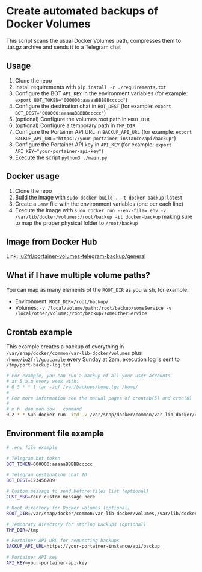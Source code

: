 # Create automated backups of Docker Volumes

This script scans the usual Docker Volumes path, compresses them to .tar.gz archive and sends it to a Telegram chat

## Usage

1. Clone the repo
2. Install requirements with `pip install -r ./requirements.txt`
3. Configure the BOT `API_KEY` in the environment variables (for example: `export BOT_TOKEN="000000:aaaaaBBBBBccccc"`)
4. Configure the destination chat in `BOT_DEST` (for example: `export BOT_DEST="000000:aaaaaBBBBBccccc"`)
5. (optional) Configure the volumes root path in `ROOT_DIR`
6. (optional) Configure a temporary path in `TMP_DIR`
7. Configure the Portainer API URL in `BACKUP_API_URL` (for example: `export BACKUP_API_URL="https://your-portainer-instance/api/backup"`)
8. Configure the Portainer API key in `API_KEY` (for example: `export API_KEY="your-portainer-api-key"`)
9. Execute the script `python3 ./main.py`

## Docker usage

1. Clone the repo
2. Build the image with `sudo docker build . -t docker-backup:latest`
3. Create a `.env` file with the environment variables (one per each line)
4. Execute the image with `sudo docker run --env-file=.env -v /var/lib/docker/volumes:/root/backup -it docker-backup` making sure to map the proper physical folder to `/root/backup`

## Image from Docker Hub

Link: [iu2frl/portainer-volumes-telegram-backup/general](https://hub.docker.com/repository/docker/iu2frl/portainer-volumes-telegram-backup/general)

## What if I have multiple volume paths?

You can map as many elements of the `ROOT_DIR` as you wish, for example:

- Environment: `ROOT_DIR=/root/backup/`
- Volumes: `-v /local/volume/path:/root/backup/someService -v /local/other/volume:/root/backup/someOtherService`

## Crontab example

This example creates a backup of everything in `/var/snap/docker/common/var-lib-docker/volumes` plus `/home/iu2frl/guacamole` every Sunday at 2am, execution log is sent to `/tmp/port-backup-log.txt`

```bash
# For example, you can run a backup of all your user accounts
# at 5 a.m every week with:
# 0 5 * * 1 tar -zcf /var/backups/home.tgz /home/
# 
# For more information see the manual pages of crontab(5) and cron(8)
# 
# m h  dom mon dow   command
0 2 * * Sun docker run -itd -v /var/snap/docker/common/var-lib-docker/volumes:/root/backup -v /home/ubuntu/guacamole:/root/backup/guacamole --env-file=/home/iu2frl/portainer-backup.env --rm iu2frl/portainer-volumes-telegram-backup:latest > /tmp/port-backup-log.txt 2>&1
```

## Environment file example

```bash
# .env file example

# Telegram bot token
BOT_TOKEN=000000:aaaaaBBBBBccccc

# Telegram destination chat ID
BOT_DEST=123456789

# Custom message to send before files list (optional)
CUST_MSG=Your custom message here

# Root directory for Docker volumes (optional)
ROOT_DIR=/var/snap/docker/common/var-lib-docker/volumes,/var/lib/docker/volumes,/root/backup

# Temporary directory for storing backups (optional)
TMP_DIR=/tmp

# Portainer API URL for requesting backups
BACKUP_API_URL=https://your-portainer-instance/api/backup

# Portainer API key
API_KEY=your-portainer-api-key
```
